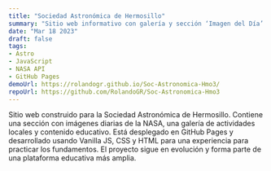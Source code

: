 ```yaml
---
title: "Sociedad Astronómica de Hermosillo"
summary: "Sitio web informativo con galería y sección ‘Imagen del Día’ integrando la API de la NASA. Desarrollado en Astro."
date: "Mar 18 2023"
draft: false
tags:
- Astro
- JavaScript
- NASA API
- GitHub Pages
demoUrl: https://rolandogr.github.io/Soc-Astronomica-Hmo3/
repoUrl: https://github.com/RolandoGR/Soc-Astronomica-Hmo3
---
```


Sitio web construido para la Sociedad Astronómica de Hermosillo. Contiene una sección con imágenes diarias de la NASA, una galería de actividades locales y contenido educativo. Está desplegado en GitHub Pages y desarrollado usando Vanilla JS, CSS y HTML para una experiencia para practicar los fundamentos. El proyecto sigue en evolución y forma parte de una plataforma educativa más amplia.
